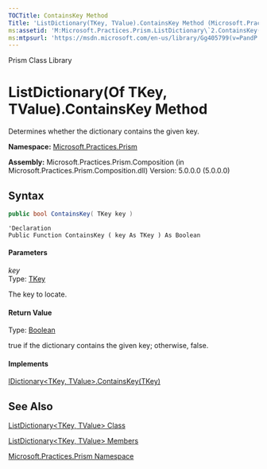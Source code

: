 ```yaml
---
TOCTitle: ContainsKey Method
Title: 'ListDictionary(TKey, TValue).ContainsKey Method (Microsoft.Practices.Prism)'
ms:assetid: 'M:Microsoft.Practices.Prism.ListDictionary\`2.ContainsKey(\`0)'
ms:mtpsurl: 'https://msdn.microsoft.com/en-us/library/Gg405799(v=PandP.50)'
---
```


Prism Class Library

ListDictionary(Of TKey, TValue).ContainsKey Method
========================================================================

Determines whether the dictionary contains the given key.

**Namespace:** [Microsoft.Practices.Prism](https://msdn.microsoft.com/en-us/library/microsoft.practices.prism(v=pandp.50))

**Assembly:** Microsoft.Practices.Prism.Composition (in Microsoft.Practices.Prism.Composition.dll) Version: 5.0.0.0 (5.0.0.0)

Syntax
------

```C#
public bool ContainsKey( TKey key )
```
```VB
'Declaration
Public Function ContainsKey ( key As TKey ) As Boolean
```

#### Parameters

*key*  
Type: [TKey](https://msdn.microsoft.com/en-us/library/gg431434(v=pandp.50))

The key to locate.

#### Return Value

Type: [Boolean](http://msdn2.microsoft.com/en-us/library/a28wyd50)

true if the dictionary contains the given key; otherwise, false.
#### Implements

[IDictionary&lt;TKey, TValue&gt;.ContainsKey(TKey)](http://msdn2.microsoft.com/en-us/library/htszx2dy)

See Also
--------


[ListDictionary&lt;TKey, TValue&gt; Class](https://msdn.microsoft.com/en-us/library/gg431434(v=pandp.50))

[ListDictionary&lt;TKey, TValue&gt; Members](https://msdn.microsoft.com/en-us/library/gg430787(v=pandp.50))

[Microsoft.Practices.Prism Namespace](https://msdn.microsoft.com/en-us/library/microsoft.practices.prism(v=pandp.50))
